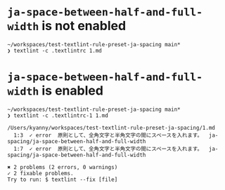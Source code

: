 # `ja-space-between-half-and-full-width` is not enabled

```
~/workspaces/test-textlint-rule-preset-ja-spacing main*
❯ textlint -c .textlintrc 1.md
```

# `ja-space-between-half-and-full-width` is enabled

```
~/workspaces/test-textlint-rule-preset-ja-spacing main*
❯ textlint -c .textlintrc-1 1.md

/Users/kyanny/workspaces/test-textlint-rule-preset-ja-spacing/1.md
  1:3  ✓ error  原則として、全角文字と半角文字の間にスペースを入れます。  ja-spacing/ja-space-between-half-and-full-width
  1:7  ✓ error  原則として、全角文字と半角文字の間にスペースを入れます。  ja-spacing/ja-space-between-half-and-full-width

✖ 2 problems (2 errors, 0 warnings)
✓ 2 fixable problems.
Try to run: $ textlint --fix [file]
```
